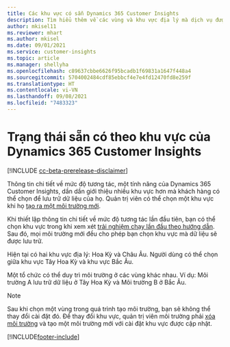 ```yaml
---
title: Các khu vực có sẵn Dynamics 365 Customer Insights
description: Tìm hiểu thêm về các vùng và khu vực địa lý mà dịch vụ được triển khai.
author: mkisel11
ms.reviewer: mhart
ms.author: mkisel
ms.date: 09/01/2021
ms.service: customer-insights
ms.topic: article
ms.manager: shellyha
ms.openlocfilehash: c89637cbbe6626f95bcadb1f69831a1647f448a4
ms.sourcegitcommit: 5704002484cdf85ebbcf4e7e4fd12470fd8e259f
ms.translationtype: HT
ms.contentlocale: vi-VN
ms.lasthandoff: 09/08/2021
ms.locfileid: "7483323"
---
```

# <a name="regional-availability-for-dynamics-365-customer-insights"></a>Trạng thái sẵn có theo khu vực của Dynamics 365 Customer Insights

[!INCLUDE [cc-beta-prerelease-disclaimer](includes/cc-beta-prerelease-disclaimer.md)]

Thông tin chi tiết về mức độ tương tác, một tính năng của Dynamics 365 Customer Insights, dần dần giới thiệu nhiều khu vực hơn mà khách hàng có thể chọn để lưu trữ dữ liệu của họ. Quản trị viên có thể chọn một khu vực khi họ [tạo ra một môi trường mới](manage-environments-workspaces.md#create-an-environment). 

Khi thiết lập thông tin chi tiết về mức độ tương tác lần đầu tiên, bạn có thể chọn khu vực trong khi xem xét [trải nghiệm chạy lần đầu theo hướng dẫn](quickstart.md). Sau đó, mọi môi trường mới đều cho phép bạn chọn khu vực mà dữ liệu sẽ được lưu trữ.

Hiện tại có hai khu vực địa lý: Hoa Kỳ và Châu Âu. Người dùng có thể chọn giữa khu vực Tây Hoa Kỳ và khu vực Bắc Âu.

Một tổ chức có thể duy trì môi trường ở các vùng khác nhau. Ví dụ: Môi trường A lưu trữ dữ liệu ở Tây Hoa Kỳ và Môi trường B ở Bắc Âu.

> [!NOTE]
> Sau khi chọn một vùng trong quá trình tạo môi trường, bạn sẽ không thể thay đổi cài đặt đó. Để thay đổi khu vực, quản trị viên môi trường phải [xóa môi trường](manage-environments-workspaces.md#delete-an-environment) và tạo một môi trường mới với cài đặt khu vực được cập nhật.


[!INCLUDE[footer-include](../includes/footer-banner.md)]
